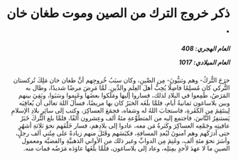 <h1 dir="rtl">ذكر خروج الترك من الصين وموت طغان خان .</h1>

<h5 dir="rtl">العام الهجري:  408

العام الميلادي: 1017

</h5>

<p dir="rtl">خرَجَ التُّركُ- وهم وثنيُّونَ- مِن الصِّينِ، وكان سبَبُ خُروجِهم أنَّ طغان خان مَلِكَ تُركستان التُّركي كان مُسلِمًا فاضِلًا يُحِبُّ أهلَ العِلمِ والدِّينِ. لَمَّا مَرِضَ مرضًا شديدًا، وطال به المَرَضُ، طَمِعوا في البلادِ لذلك، فساروا إليها ومَلَكوا بعضَها وغَنِموا وسَبَوا، وبَقِيَ بينهم وبين بلاساغون ثمانيةُ أيام، فلمَّا بلَغَه الخبَرُ كان بها مريضًا، فسألَ اللهَ تعالى أن يُعافِيَه لِينتَقِمَ مِن الكَفَرةِ، فاستجابَ اللهُ له وشفاه، فجمَعَ العساكِرَ، وكتب إلى سائِرِ بلادِ الإسلامِ يَستنفِرُ النَّاسَ، فاجتمع إليه من المتطَوِّعةِ مئةُ ألف وعِشرون ألفًا، فلمَّا بلغ التُّركَ خَبَرُ عافيتِه وجَمْعِه العساكِرَ وكَثرةُ مَن معه، عادوا إلى بلادِهم، فسار خَلْفَهم نحوَ ثلاثةِ أشهُرٍ حتى أدرَكَهم وهم آمنونَ لبُعدِ المسافةِ، فكبَسَهم وقَتَلَ منهم زيادةً على مِئَتي ألف رجلٍ، وأسَرَ نحوَ مئةِ ألف، وغَنِمَ مِن الدوابِّ وغير ذلك من الأواني الذهبيَّةِ والفضيَّة ومعمول الصينِ ما لا عهدَ لأحدٍ بمِثلِه، وعاد إلى بلاساغون، فلَمَّا بلَغَها عاوَدَه مَرَضُه فمات منه.</p></br>
